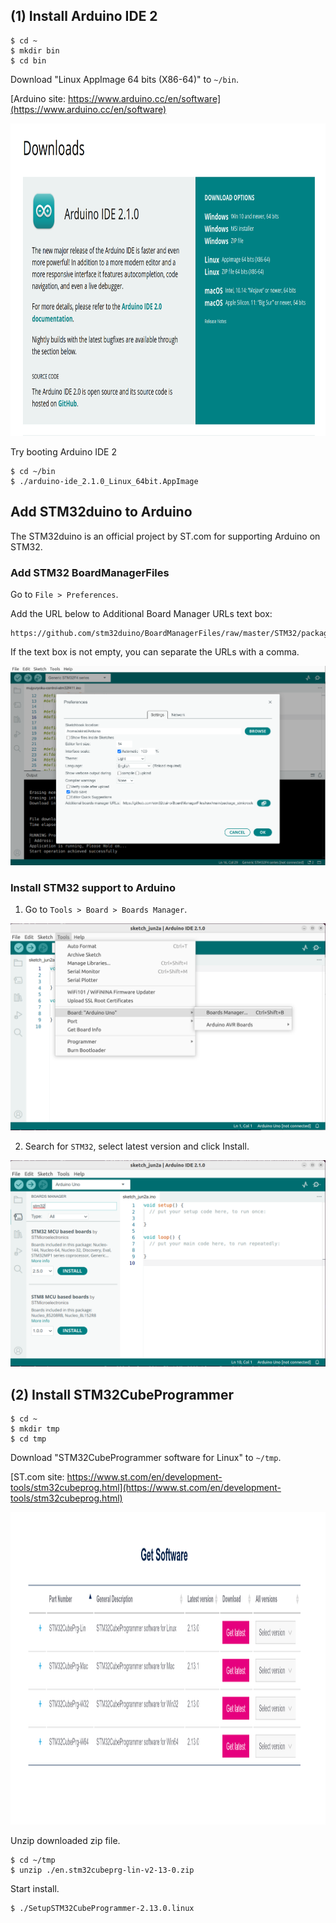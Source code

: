 ## (1) Install Arduino IDE 2

```
$ cd ~
$ mkdir bin
$ cd bin
```

Download "Linux AppImage 64 bits (X86-64)" to `~/bin`.

[Arduino site: https://www.arduino.cc/en/software](https://www.arduino.cc/en/software)

<img src="arduinoide2-download.png" alt="Arduino download site" width="1000" height="500"/>


Try booting Arduino IDE 2
```
$ cd ~/bin
$ ./arduino-ide_2.1.0_Linux_64bit.AppImage
```

## Add STM32duino to Arduino

The STM32duino is an official project by ST.com for supporting Arduino on STM32.

### Add STM32 BoardManagerFiles

Go to `File > Preferences`.

Add the URL below to Additional Board Manager URLs text box:

```
https://github.com/stm32duino/BoardManagerFiles/raw/master/STM32/package_stm_index.json
```

If the text box is not empty, you can separate the URLs with a comma.

![Additional Board Manager for STM32](add-stm32duino-arduino.png)

### Install STM32 support to Arduino

1. Go to `Tools > Board > Boards Manager`.

![Board Manager](select-stm32-boardmanager.png)
<br/>

2. Search for `STM32`, select latest version and click Install.

![Board Manager](install-stm32.png)
<br/>

## (2) Install STM32CubeProgrammer

```
$ cd ~
$ mkdir tmp
$ cd tmp
```

Download "STM32CubeProgrammer software for Linux" to `~/tmp`.

[ST.com site: https://www.st.com/en/development-tools/stm32cubeprog.html](https://www.st.com/en/development-tools/stm32cubeprog.html)

<img src="stm32cubeprogrammer-download.png" alt="STM32CubeProgrammer download site" width="1000" height="500"/>

Unzip downloaded zip file.
```
$ cd ~/tmp
$ unzip ./en.stm32cubeprg-lin-v2-13-0.zip
```

Start install.
```
$ ./SetupSTM32CubeProgrammer-2.13.0.linux
```


